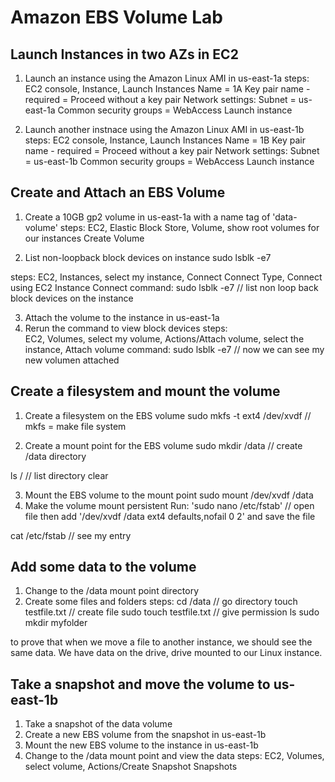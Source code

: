 # Amazon EBS Volume Lab

## Launch Instances in two AZs in EC2

1. Launch an instance using the Amazon Linux AMI in us-east-1a
steps:
	EC2 console, Instance, Launch Instances
	Name = 1A
	Key pair name - required = Proceed without a key pair
	Network settings:
		Subnet = us-east-1a
		Common security groups = WebAccess
	Launch instance
	
2. Launch another instnace using the Amazon Linux AMI in us-east-1b
steps:
	EC2 console, Instance, Launch Instances
	Name = 1B
	Key pair name - required = Proceed without a key pair
	Network settings:
		Subnet = us-east-1b
		Common security groups = WebAccess
	Launch instance
	
## Create and Attach an EBS Volume
1. Create a 10GB gp2 volume in us-east-1a with a name tag of 'data-volume'
steps:
	EC2, Elastic Block Store, Volume, show root volumes for our instances
	Create Volume
	
2. List non-loopback block devices on instance
sudo lsblk -e7

steps:
	EC2, Instances, select my instance, Connect
	Connect Type, Connect using EC2 Instance Connect
		command:
		sudo lsblk -e7 // list non loop back block devices on the instance
		
3. Attach the volume to the instance in us-east-1a
4. Rerun the command to view block devices
steps:	
	EC2, Volumes, select my volume, Actions/Attach volume, select the instance, Attach volume
		command:
		sudo lsblk -e7 // now we can see my new volumen attached
		
## Create a filesystem and mount the volume
1. Create a filesystem on the EBS volume
sudo mkfs -t ext4 /dev/xvdf		// mkfs = make file system 

2. Create a mount point for the EBS volume
sudo mkdir /data		// create /data directory

ls / 		// list directory
clear

3. Mount the EBS volume to the mount point
sudo mount /dev/xvdf /data
4. Make the volume mount persistent
Run: 'sudo nano /etc/fstab' 		// open file
then add '/dev/xvdf /data ext4 defaults,nofail 0 2' and save the file

cat /etc/fstab		// see my entry

## Add some data to the volume

1. Change to the /data mount point directory
2. Create some files and folders
steps:
	cd /data		// go directory
	touch testfile.txt	// create file
	sudo touch testfile.txt 	// give permission
	ls
	sudo mkdir myfolder

to prove that when we move a file to another instance, we should see the same data.
We have data on the drive, drive mounted to our Linux instance.

## Take a snapshot and move the volume to us-east-1b

1. Take a snapshot of the data volume
2. Create a new EBS volume from the snapshot in us-east-1b
3. Mount the new EBS volume to the instance in us-east-1b
4. Change to the /data mount point and view the data
steps:
	EC2, Volumes, select volume, Actions/Create Snapshot
	Snapshots
